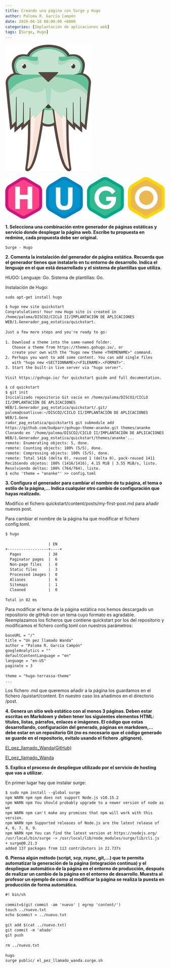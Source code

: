 ```yaml
---
title: Creando una página con Surge y Hugo
author: Paloma R. García Campón
date: 2020-06-18 00:00:00 +0800
categories: [Implantación de aplicaciones web]
tags: [Surge, Hugo]
---
```


![surge](/assets/img/sample/surge-hugo/surge.png)

![hugo](/assets/img/sample/surge-hugo/hugo.png)


**1. Selecciona una combinación entre generador de páginas estáticas y servicio donde desplegar la página web. Escribe tu propuesta en redmine, cada propuesta debe ser original.**
~~~
Surge - Hugo
~~~

**2. Comenta la instalación del generador de página estática. Recuerda que el generador tienes que instalarlo en tu entorno de desarrollo. Indica el lenguaje en el que está desarrollado y el sistema de plantillas que utiliza.**

HUGO: Lenguaje: Go. Sistema de plantillas: Go.

Instalación de Hugo:
~~~
sudo apt-get install hugo
~~~

~~~
$ hugo new site quickstart
Congratulations! Your new Hugo site is created in /home/paloma/DISCO2/CICLO II/IMPLANTACIÓN DE APLICACIONES WEB/1.Generador_pag_estatica/quickstart.

Just a few more steps and you're ready to go:

1. Download a theme into the same-named folder.
   Choose a theme from https://themes.gohugo.io/, or
   create your own with the "hugo new theme <THEMENAME>" command.
2. Perhaps you want to add some content. You can add single files
   with "hugo new <SECTIONNAME>/<FILENAME>.<FORMAT>".
3. Start the built-in live server via "hugo server".

Visit https://gohugo.io/ for quickstart guide and full documentation.
~~~

~~~
$ cd quickstart
$ git init
Inicializado repositorio Git vacío en /home/paloma/DISCO2/CICLO II/IMPLANTACIÓN DE APLICACIONES WEB/1.Generador_pag_estatica/quickstart/.git/
paloma@coatlicue:~/DISCO2/CICLO II/IMPLANTACIÓN DE APLICACIONES WEB/1.Gene
rador_pag_estatica/quickstart$ git submodule add https://github.com/budparr/gohugo-theme-ananke.git themes/ananke
Clonando en '/home/paloma/DISCO2/CICLO II/IMPLANTACIÓN DE APLICACIONES WEB/1.Generador_pag_estatica/quickstart/themes/ananke'...
remote: Enumerating objects: 5, done.
remote: Counting objects: 100% (5/5), done.
remote: Compressing objects: 100% (5/5), done.
remote: Total 1416 (delta 0), reused 1 (delta 0), pack-reused 1411
Recibiendo objetos: 100% (1416/1416), 4.15 MiB | 3.55 MiB/s, listo.
Resolviendo deltas: 100% (764/764), listo.
$ echo 'theme = "ananke"' >> config.toml
~~~




**3. Configura el generador para cambiar el nombre de tu página, el tema o estilo de la página,… Indica cualquier otro cambio de configuración que hayas realizado.**

Modifico el fichero quickstart/content/posts/my-first-post.md para añadir nuevos post. 

Para cambiar el nombre de la página ha que modificar el fichero config.toml.
~~~
$ hugo

                   | EN  
+------------------+----+
  Pages            | 38  
  Paginator pages  |  6  
  Non-page files   |  0  
  Static files     |  3  
  Processed images |  0  
  Aliases          |  6  
  Sitemaps         |  1  
  Cleaned          |  0  

Total in 82 ms
~~~

Para modificar el tema de la página estática nos hemos descargado un repositorio de gitHub con un tema cuyo formato es agradable. Reemplazamos los ficheros que contiene quickstart por los del repositorio y modificamos el fichero config.toml con nuestros parámetros:
~~~
baseURL = "/"
title = "Un pez llamado Wanda"
author = "Paloma R. García Campón"
googleAnalytics = ""
defaultContentLanguage = "en"
language = "en-US"
paginate = 3

theme = "hugo-terrassa-theme"
...
~~~

Los fichero .md que queremos añadir a la página los guardamos en el fichero /quistart/content. En nuestro caso los añadimos en el directorio /post.


**4. Genera un sitio web estático con al menos 3 páginas. Deben estar escritas en Markdown y deben tener los siguientes elementos HTML: títulos, listas, párrafos, enlaces e imágenes. El código que estas desarrollando, configuración del generado, páginas en markdown,… debe estar en un repositorio Git (no es necesario que el código generado se guarde en el repositorio, evitalo usando el fichero .gitignore).**

[El_pez_llamado_Wanda(GitHub)]( https://github.com/PalomaR88/El_pez_llamado_Wanda "El pez llamado Wanda(GitHub)")



[El_pez_llamado_Wanda]( http://el_pez_llamado_wanda.surge.sh/ "El pez llamado Wanda")

**5. Explica el proceso de despliegue utilizado por el servicio de hosting que vas a utilizar.**

En primer lugar hay que instalar surge:
~~~
$ sudo npm install --global surge
npm WARN npm npm does not support Node.js v10.15.2
npm WARN npm You should probably upgrade to a newer version of node as we
npm WARN npm can't make any promises that npm will work with this version.
npm WARN npm Supported releases of Node.js are the latest release of 4, 6, 7, 8, 9.
npm WARN npm You can find the latest version at https://nodejs.org/
/usr/local/bin/surge -> /usr/local/lib/node_modules/surge/lib/cli.js
+ surge@0.21.3
added 137 packages from 113 contributors in 22.737s
~~~


**6. Piensa algún método (script, scp, rsync, git,…) que te permita automatizar la generación de la página (integración continua) y el despliegue automático de la página en el entorno de producción, después de realizar un cambio de la página en el entorno de desarrollo. Muestra al profesor un ejemplo de como al modificar la página se realiza la puesta en producción de forma automática.**
~~~
#! bin/sh

commit=$(git commit -am 'nuevo' | egrep 'content/')
touch ../nuevo.txt
echo $commit > ../nuevo.txt

git add $(cat ../nuevo.txt)
git commit -m 'añado'
git push

rm ../nuevo.txt

hugo
surge public/ el_pez_llamado_wanda.surge.sh
~~~


